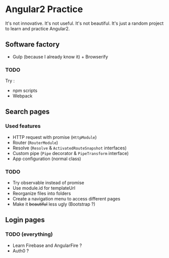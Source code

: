 # Angular2 Practice
It's not innovative. It's not useful. It's not beautiful. It's just a random project to learn and practice Angular2.

## Software factory
* Gulp (because I already know it) + Browserify

### TODO
Try :
* npm scripts
* Webpack


## Search pages

### Used features
* HTTP request with promise (`HttpModule`)
* Router (`RouterModule`)
* Resolve (`Resolve` & `ActivatedRouteSnapshot` interfaces)
* Custom pipe (`Pipe` decorator & `PipeTransform` interface)
* App configuration (normal class)

### TODO
* Try observable instead of promise
* Use module.id for templateUrl
* Reorganize files into folders
* Create a navigation menu to access different pages
* Make it ~~beautiful~~ less ugly (Bootstrap ?)

## Login pages
### TODO (everything)
* Learn Firebase and AngularFire ?
* Auth0 ?

